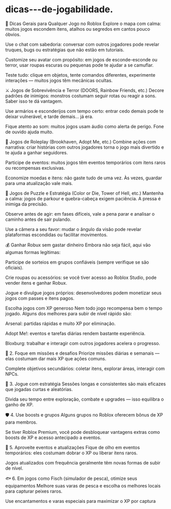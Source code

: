 # dicas---de-jogabilidade.

🧠 Dicas Gerais para Qualquer Jogo no Roblox
Explore o mapa com calma: muitos jogos escondem itens, atalhos ou segredos em cantos pouco óbvios.

Use o chat com sabedoria: conversar com outros jogadores pode revelar truques, bugs ou estratégias que não estão em tutoriais.

Customize seu avatar com propósito: em jogos de esconde-esconde ou terror, usar roupas escuras ou pequenas pode te ajudar a se camuflar.

Teste tudo: clique em objetos, tente comandos diferentes, experimente interações — muitos jogos têm mecânicas ocultas.

⚔️ Jogos de Sobrevivência e Terror (DOORS, Rainbow Friends, etc.)
Decore padrões de inimigos: monstros costumam seguir rotas ou reagir a sons. Saber isso te dá vantagem.

Use armários e esconderijos com tempo certo: entrar cedo demais pode te deixar vulnerável, e tarde demais... já era.

Fique atento ao som: muitos jogos usam áudio como alerta de perigo. Fone de ouvido ajuda muito.

🏡 Jogos de Roleplay (Brookhaven, Adopt Me, etc.)
Combine ações com narrativa: criar histórias com outros jogadores torna o jogo mais divertido e te ajuda a ganhar seguidores.

Participe de eventos: muitos jogos têm eventos temporários com itens raros ou recompensas exclusivas.

Economize moedas e itens: não gaste tudo de uma vez. Às vezes, guardar para uma atualização vale mais.

🧩 Jogos de Puzzle e Estratégia (Color or Die, Tower of Hell, etc.)
Mantenha a calma: jogos de parkour e quebra-cabeça exigem paciência. A pressa é inimiga da precisão.

Observe antes de agir: em fases difíceis, vale a pena parar e analisar o caminho antes de sair pulando.

Use a câmera a seu favor: mudar o ângulo da visão pode revelar plataformas escondidas ou facilitar movimentos.

💰 Ganhar Robux sem gastar dinheiro
Embora não seja fácil, aqui vão algumas formas legítimas:

Participe de sorteios em grupos confiáveis (sempre verifique se são oficiais).

Crie roupas ou acessórios: se você tiver acesso ao Roblox Studio, pode vender itens e ganhar Robux.

Jogue e divulgue jogos próprios: desenvolvedores podem monetizar seus jogos com passes e itens pagos.

Escolha jogos com XP generoso
Nem todo jogo recompensa bem o tempo jogado. Alguns dos melhores para subir de nível rápido são:

Arsenal: partidas rápidas e muito XP por eliminação.

Adopt Me!: eventos e tarefas diárias rendem bastante experiência.

Bloxburg: trabalhar e interagir com outros jogadores acelera o progresso.


🎯 2. Foque em missões e desafios
Priorize missões diárias e semanais — elas costumam dar mais XP que ações comuns.

Complete objetivos secundários: coletar itens, explorar áreas, interagir com NPCs.

🧠 3. Jogue com estratégia
Sessões longas e consistentes são mais eficazes que jogadas curtas e aleatórias.

Divida seu tempo entre exploração, combate e upgrades — isso equilibra o ganho de XP.

🛡️ 4. Use boosts e grupos
Alguns grupos no Roblox oferecem bônus de XP para membros.

Se tiver Roblox Premium, você pode desbloquear vantagens extras como boosts de XP e acesso antecipado a eventos.

🎁 5. Aproveite eventos e atualizações
Fique de olho em eventos temporários: eles costumam dobrar o XP ou liberar itens raros.

Jogos atualizados com frequência geralmente têm novas formas de subir de nível.

🐟 6. Em jogos como Fisch (simulador de pesca), otimize seus equipamentos
Melhore suas varas de pesca e escolha os melhores locais para capturar peixes raros.

Use encantamentos e varas especiais para maximizar o XP por captura
